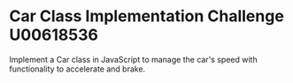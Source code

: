 #  Car Class Implementation Challenge U00618536
 Implement a Car class in JavaScript to manage the car's speed with functionality to accelerate and brake.
